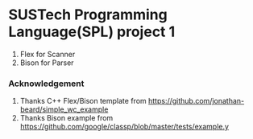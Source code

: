# SUSTech Programming Language(SPL) project 1

1. Flex for Scanner
2. Bison for Parser


### Acknowledgement
1. Thanks C++ Flex/Bison template from https://github.com/jonathan-beard/simple_wc_example
2. Thanks Bison example from https://github.com/google/classp/blob/master/tests/example.y